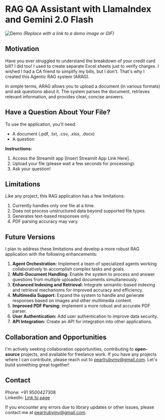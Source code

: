 # RAG QA Assistant with LlamaIndex and Gemini 2.0 Flash

![Demo](about:sanitized)  *(Replace with a link to a demo image or GIF)*

## Motivation

Have you ever struggled to understand the breakdown of your credit card bill? I did too! I used to create separate Excel sheets just to verify charges. I wished I had a CA friend to simplify my bills, but I don't. That's why I created this Agentic RAG system (ARAG).

In simple terms, ARAG allows you to upload a document (in various formats) and ask questions about it. The system parses the document, retrieves relevant information, and provides clear, concise answers.

## Have a Question About Your File?

To use the application, you'll need:

  * A document (.pdf, .txt, .csv, .xlsx, .docx)
  * A question

**Instructions:**

1.  Access the Streamlit app [Insert Streamlit App Link Here].
2.  Upload your file (please wait a few seconds for processing).
3.  Ask your question!

## Limitations

Like any project, this RAG application has a few limitations:

1.  Currently handles only one file at a time.
2.  Does not process unstructured data beyond supported file types.
3.  Generates text-based responses only.
4.  PDF parsing accuracy may vary.

## Future Versions

I plan to address these limitations and develop a more robust RAG application with the following enhancements:

1.  **Agent Orchestration:** Implement a team of specialized agents working collaboratively to accomplish complex tasks and goals.
2.  **Multi-Document Handling:** Enable the system to process and answer questions from multiple uploaded documents simultaneously.
3.  **Enhanced Indexing and Retrieval:** Integrate semantic-based indexing and retrieval mechanisms for improved accuracy and efficiency.
4.  **Multimedia Support:** Expand the system to handle and generate responses based on images and other multimedia content.
5.  **Improved PDF Parsing:** implement a more robust and accurate PDF parser.
6.  **User Authentication:** Add user authentication to improve data security.
7.  **API Integration:** Create an API for integration into other applications.

## Collaboration and Opportunities

I'm actively seeking collaboration opportunities, contributing to **open-source** projects, and available for freelance work. If you have any projects where I can contribute, please reach out to [pearlrubymv@gmail.com](mailto:pearlrubymv@gmail.com). Let's build something great together!

## Contact

Phone: +91 9500427308   
LinkedIn: [Link to page](https://www.linkedin.com/in/muthumanickamv/)

If you encounter any errors due to library updates or other issues, please contact me at [pearlrubymv@gmail.com](mailto:pearlrubymv@gmail.com).
